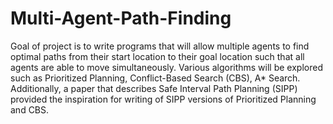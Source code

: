 # Multi-Agent-Path-Finding
 Goal of project is to write programs that will allow multiple agents to find optimal paths from their start location to their goal location such that all agents are able to move simultaneously. Various algorithms will be explored such as Prioritized Planning, Conflict-Based Search (CBS), A* Search. Additionally, a paper that describes Safe Interval Path Planning (SIPP) provided the inspiration for writing of SIPP versions of Prioritized Planning and CBS.

